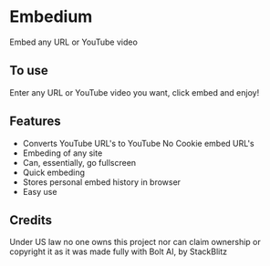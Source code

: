 # Embedium

Embed any URL or YouTube video

## To use

Enter any URL or YouTube video you want, click embed and enjoy!

## Features

- Converts YouTube URL's to YouTube No Cookie embed URL's
- Embeding of any site
- Can, essentially, go fullscreen
- Quick embeding
- Stores personal embed history in browser
- Easy use

## Credits

Under US law no one owns this project nor can claim ownership or copyright it as it was made fully with Bolt AI, by StackBlitz
